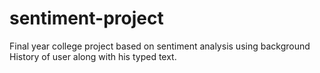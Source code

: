 # sentiment-project
Final year college project based on sentiment analysis using background History of user along with his typed text.

